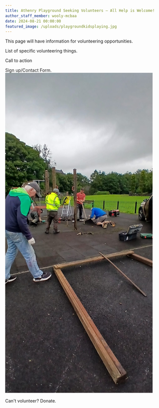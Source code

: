 ```yaml
---
title: Athenry Playground Seeking Volunteers – All Help is Welcome!
author_staff_member: wooly-mcbaa
date: 2024-08-21 00:00:00
featured_image: /uploads/playgroundkidsplaying.jpg
---
```

This page will have information for volunteering opportunities.

List of specific volunteering things.

Call to action

Sign up/Contact Form. ![](/images/posts/volunteeringplayground.jpg)

Can't volunteer? Donate.